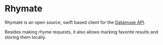 # Rhymate

Rhymate is an open source, swift based client for the [Datamuse API](https://www.datamuse.com/api/).

Besides making rhyme requests, it also allows marking favorite results and storing them locally.
